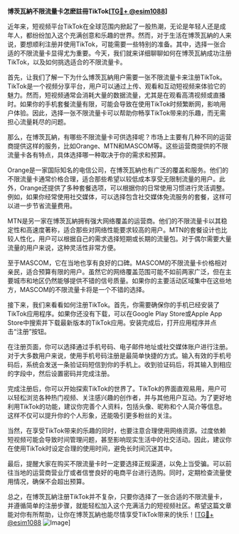 **博茨瓦納不限流量卡怎麽註冊TikTok[[TG💪+ @esim1088](https://t.me/s/esim1088)]**

近年来，短视频平台TikTok在全球范围内掀起了一股热潮，无论是年轻人还是成年人，都纷纷加入这个充满创意和乐趣的世界。然而，对于生活在博茨瓦納的人来说，要想顺利注册并使用TikTok，可能需要一些特别的准备。其中，选择一张合适的不限流量卡显得尤为重要。今天，我们就来详细聊聊如何在博茨瓦納成功注册TikTok，以及如何挑选适合的不限流量卡。

首先，让我们了解一下为什么博茨瓦納用户需要一张不限流量卡来注册TikTok。TikTok是一个视频分享平台，用户可以通过上传、观看和互动短视频来体验它的魅力。然而，短视频通常会消耗大量的数据流量，尤其是在观看高清视频或直播时。如果你的手机套餐流量有限，可能会导致在使用TikTok时频繁断网，影响用户体验。因此，选择一张不限流量卡可以帮助你畅享TikTok带来的乐趣，而无需担心流量耗尽的问题。

那么，在博茨瓦納，有哪些不限流量卡可供选择呢？市场上主要有几种不同的运营商提供这样的服务，比如Orange、MTN和MASCOM等。这些运营商提供的不限流量卡各有特点，具体选择哪一种取决于你的需求和预算。

Orange是一家国际知名的电信公司，在博茨瓦納也有广泛的覆盖和服务。他们的不限流量卡通常价格合理，适合那些希望以较低成本享受无限制流量的用户。此外，Orange还提供了多种套餐选项，可以根据你的日常使用习惯进行灵活调整。例如，如果你经常使用社交媒体，可以选择包含社交媒体免流服务的套餐，这样可以进一步节省流量费用。

MTN是另一家在博茨瓦納拥有强大网络覆盖的运营商。他们的不限流量卡以其稳定性和高速度著称，适合那些对网络性能要求较高的用户。MTN的套餐设计也比较人性化，用户可以根据自己的需求选择短期或长期的流量包。对于偶尔需要大量流量的用户来说，这种灵活性非常方便。

至于MASCOM，它在当地也享有良好的口碑。MASCOM的不限流量卡价格相对亲民，适合预算有限的用户。虽然它的网络覆盖范围可能不如前两家广泛，但在主要城市和地区仍然能够提供不错的信号质量。如果你的主要活动区域集中在这些地方，MASCOM的不限流量卡将是一个不错的选择。

接下来，我们来看看如何注册TikTok。首先，你需要确保你的手机已经安装了TikTok应用程序。如果你还没有下载，可以在Google Play Store或Apple App Store中搜索并下载最新版本的TikTok应用。安装完成后，打开应用程序并点击“注册”按钮。

在注册页面，你可以选择通过手机号码、电子邮件地址或社交媒体账户进行注册。对于大多数用户来说，使用手机号码注册是最简单快捷的方式。输入有效的手机号码后，系统会发送一条验证码短信到你的手机上。收到验证码后，将其输入到相应的字段中，然后设置密码并完成注册。

完成注册后，你可以开始探索TikTok的世界了。TikTok的界面直观易用，用户可以轻松浏览各种热门视频、关注感兴趣的创作者，并与其他用户互动。为了更好地利用TikTok的功能，建议你完善个人资料，包括头像、昵称和个人简介等信息。这样不仅可以提升你的个人形象，还能吸引更多粉丝的关注。

当然，在享受TikTok带来的乐趣的同时，也要注意合理使用网络资源。过度依赖短视频可能会导致时间管理问题，甚至影响现实生活中的社交活动。因此，建议你在使用TikTok时设定合理的使用时间，避免长时间沉迷其中。

最后，提醒大家在购买不限流量卡时一定要选择正规渠道，以免上当受骗。可以前往当地的运营商营业厅或者信誉良好的电商平台进行选购。同时，定期检查流量使用情况，确保不会超出预算。

总之，在博茨瓦納注册TikTok并不复杂，只要你选择了一张合适的不限流量卡，并遵循简单的注册步骤，就能轻松加入这个充满活力的短视频社区。希望这篇文章能对你有所帮助，让你在博茨瓦納也能尽情享受TikTok带来的快乐！[[TG💪+ @esim1088](https://t.me/s/esim1088) ![Image](https://i.postimg.cc/4NQfJmqS/Snipaste-2025-05-13-00-14-12.png)]